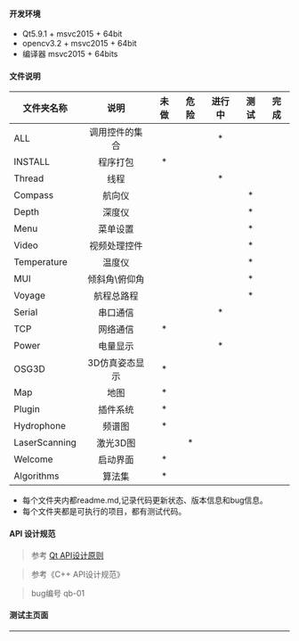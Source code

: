 ﻿#### 开发环境
* Qt5.9.1 + msvc2015 + 64bit
* opencv3.2 + msvc2015 + 64bit
* 编译器 msvc2015 + 64bits

#### 文件说明
			 
| 文件夹名称 | 说明              | 未做 | 危险  |进行中| 测试 | 完成 |
| ---------- | :----:            |:----:|:----: |:----:|:----:|:----:|
|ALL         | 调用控件的集合    |      |       |   *   |      |      |
|INSTALL     | 程序打包          |   *    |       |      |      |      |
|Thread      | 线程              |      |       |   *    |      |      |
|Compass     | 航向仪            |      |       |      |   *    |      |
|Depth       | 深度仪            |      |       |      |   *    |      |
|Menu        | 菜单设置          |      |       |      |   *    |      |
|Video       | 视频处理控件      |      |       |      |   *    |      |
|Temperature | 温度仪            |      |       |      |   *    |      |
|MUI         | 倾斜角\俯仰角     |      |       |      |   *    |      |
|Voyage      | 航程总路程        |      |       |      |   *    |      |
|Serial      | 串口通信          |      |       |   *    |      |      |
|TCP         | 网络通信          |   *    |       |      |      |      |
|Power       | 电量显示          |      |       |   *    |      |      |
|OSG3D       | 3D仿真姿态显示    |   *    |       |      |      |      |
|Map         | 地图              |   *    |       |      |      |      |
|Plugin      | 插件系统          |   *    |       |      |      |      |
|Hydrophone  | 频谱图      |   *    |       |      |      |      |
|LaserScanning|激光3D图          |        |   *   |      |      |      |
|Welcome     | 启动界面          |   *    |       |      |      |      |
|Algorithms  | 算法集            |   *    |       |      |      |      |

* 每个文件夹内都readme.md,记录代码更新状态、版本信息和bug信息。
* 每个文件夹都是可执行的项目，都有测试代码。

#### API 设计规范
>参考 [Qt API设计原则](http://wiki.qt.io/API_Design_Principles)

>参考《C++ API设计规范》

>bug编号 qb-01
#### 测试主页面
-----

